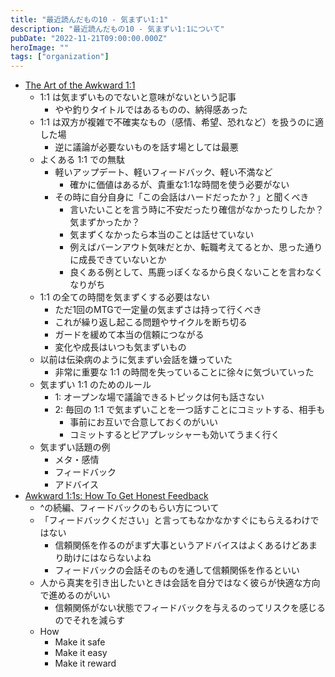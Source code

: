 ```yaml
---
title: "最近読んだもの10 - 気まずい1:1"
description: "最近読んだもの10 - 気まずい1:1について"
pubDate: "2022-11-21T09:00:00.000Z"
heroImage: ""
tags: ["organization"]
---
```


- [The Art of the Awkward 1:1](https://medium.com/@mrabkin/the-art-of-the-awkward-1-1-f4e1dcbd1c5c)
	- 1:1 は気まずいものでないと意味がないという記事
		- やや釣りタイトルではあるものの、納得感あった
	- 1:1 は双方が複雑で不確実なもの（感情、希望、恐れなど）を扱うのに適した場
		- 逆に議論が必要ないものを話す場としては最悪
	- よくある 1:1 での無駄
		- 軽いアップデート、軽いフィードバック、軽い不満など
			- 確かに価値はあるが、貴重な1:1な時間を使う必要がない
		- その時に自分自身に「この会話はハードだったか？」と聞くべき
			- 言いたいことを言う時に不安だったり確信がなかったりしたか？気まずかったか？
			- 気まずくなかったら本当のことは話せていない
			- 例えばバーンアウト気味だとか、転職考えてるとか、思った通りに成長できていないとか
			- 良くある例として、馬鹿っぽくなるから良くないことを言わなくなりがち
	- 1:1 の全ての時間を気まずくする必要はない
		- ただ1回のMTGで一定量の気まずさは持って行くべき
		- これが繰り返し起こる問題やサイクルを断ち切る
		- ガードを緩めて本当の信頼につながる
		- 変化や成長はいつも気まずいもの
	- 以前は伝染病のように気まずい会話を嫌っていた
		- 非常に重要な 1:1 の時間を失っていることに徐々に気づいていった
	- 気まずい 1:1 のためのルール
		- 1: オープンな場で議論できるトピックは何も話さない
		- 2: 毎回の 1:1 で気まずいことを一つ話すことにコミットする、相手も
			- 事前にお互いで合意しておくのがいい
			- コミットするとピアプレッシャーも効いてうまく行く
	- 気まずい話題の例
		- メタ・感情
		- フィードバック
		- アドバイス
- [Awkward 1:1s: How To Get Honest Feedback](https://medium.com/@mrabkin/awkward-1-1s-the-art-of-getting-honest-feedback-2843078b2880)
	- ^の続編、フィードバックのもらい方について
	- 「フィードバックください」と言ってもなかなかすぐにもらえるわけではない
		- 信頼関係を作るのがまず大事というアドバイスはよくあるけどあまり助けにはならないよね
		- フィードバックの会話そのものを通して信頼関係を作るといい
	- 人から真実を引き出したいときは会話を自分ではなく彼らが快適な方向で進めるのがいい
		- 信頼関係がない状態でフィードバックを与えるのってリスクを感じるのでそれを減らす
	- How
		- Make it safe
		- Make it easy
		- Make it reward